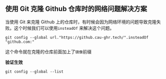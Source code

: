 ## 使用 Git 克隆 Github 仓库时的网络问题解决方案

当使用 Git 来克隆 Github 上的仓库时，有时候会因为网络环境的问题导致克隆失败。这个时候我们可以使用`insteadOf` 来解决这个问题。


``` shell
git config --global url."https://github.cau-ghr.tech/".insteadOf "github.com:"
```

这个命令就在克隆的仓库前面加上了`镜像`前缀



**验证生效**
``` shell
git config --global --list
```